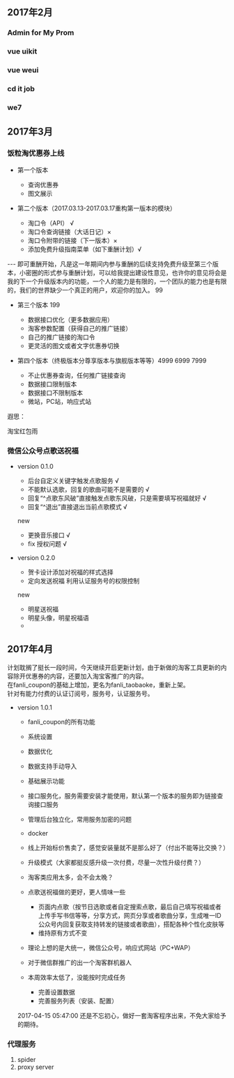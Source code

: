 ## 2017年2月
### Admin for My Prom
### vue uikit
### vue weui
### cd it job
### we7

## 2017年3月
### 饭粒淘优惠券上线

- 第一个版本
    - 查询优惠券
    - 图文展示

- 第二个版本（2017.03.13-2017.03.17重构第一版本的模块）
    - 淘口令（API） √
    - 淘口令查询链接（大话日记）×
    - 淘口令附带的链接（下一版本）×
    - 添加免费升级指南菜单（如下重酬计划）√

--- 即可重酬开始，凡是这一年期间内参与重酬的后续支持免费升级至第三个版本，小密圈的形式参与重酬计划，可以给我提出建设性意见，也许你的意见将会是我的下一个升级版本内的功能，一个人的能力是有限的，一个团队的能力也是有限的，我们的世界缺少一个真正的用户，欢迎你的加入。 99 

- 第三个版本 199
    - 数据接口优化（更多数据应用）
    - 淘客参数配置（获得自己的推广链接）
    - 自己的推广链接的淘口令
    - 更灵活的图文或者文字优惠券切换

- 第四个版本（终极版本分尊享版本与旗舰版本等等）4999 6999 7999
    - 不止优惠券查询，任何推广链接查询
    - 数据接口限制版本
    - 数据接口不限制版本
    - 微站，PC站，响应式站


遐思：

淘宝红包雨

### 微信公众号点歌送祝福
- version 0.1.0
    - 后台自定义关键字触发点歌服务 √
    - 不能默认选歌，回复的歌曲可能不是需要的 √
    - 回复“^点歌东风破”直接触发点歌东风破，只是需要填写祝福就好 √
    - 回复“^退出”直接退出当前点歌模式 √

    new
    - 更换音乐接口 √
    - fix 授权问题 √

- version 0.2.0
    - 贺卡设计添加对祝福的样式选择
    - 定向发送祝福 利用认证服务号的权限控制

    new
    - 明星送祝福
    - 明星头像，明星祝福语
    - 


## 2017年4月
计划耽搁了挺长一段时间，今天继续开启更新计划，由于新做的淘客工具更新的内容除开优惠券的内容，还要加入淘宝客推广的内容。  
在fanli_coupon的基础上增加，更名为fanli_taobaoke，重新上架。  
针对有能力付费的认证订阅号，服务号，认证服务号。  
- version 1.0.1
    - fanli_coupon的所有功能  
    - 系统设置
    - 数据优化
    - 数据支持手动导入
    - 基础展示功能

    - 接口服务化，服务需要安装才能使用，默认第一个版本的服务即为链接查询接口服务
    - 管理后台独立化，常用服务加密的问题
    - docker

    - 线上开始标价售卖了，感觉安装量就不是那么好了（付出不能等比交换？）
    - 升级模式（大家都挺反感升级一次付费，尽量一次性升级付费？）

    - 淘客类应用太多，会不会太晚？
    - 点歌送祝福做的更好，更人情味一些
        - 页面内点歌（按节日选歌或者自定搜索点歌，最后自己填写祝福或者上传手写书信等等，分享方式，网页分享或者歌曲分享，生成唯一ID公众号内回复获取支持转发的链接或者歌曲），搭配各种个性化皮肤等      
        - 维持原有方式不变

    - 理论上想的是大统一，微信公众号，响应式网站（PC+WAP）
    - 对于微信群推广的出一个淘客群机器人

    - 本周效率太低了，没能按时完成任务
        - 完善设置数据
        - 完善服务列表（安装、配置）

    2017-04-15 05:47:00
    还是不忘初心，做好一套淘客程序出来，不免大家给予的期待。  

### 代理服务
1. spider
2. proxy server
